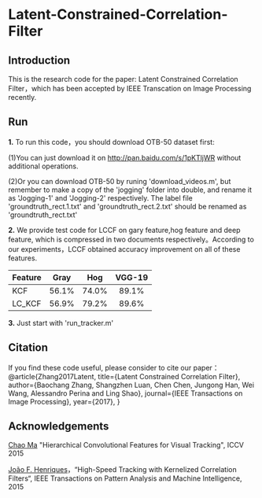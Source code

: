 Latent-Constrained-Correlation-Filter
========
Introduction
-------
This is the research code for the paper: Latent Constrained Correlation Filter，which has been accepted by IEEE Transcation on Image Processing recently.


Run
-------
**1.** To run this code，you should download OTB-50 dataset first:

(1)You can just download it on http://pan.baidu.com/s/1pKTljWR without additional operations.

(2)Or you can download OTB-50 by runing 'download_videos.m', but remember to make a copy of the 'jogging' folder into double, and rename it as 'Jogging-1' and 'Jogging-2' respectively. The label file 'groundtruth_rect.1.txt' and 'groundtruth_rect.2.txt' should be renamed as 'groundtruth_rect.txt'

**2.** We provide test code for LCCF on gary feature,hog feature and deep feature, which is compressed in two documents respectively。According to our experiments，LCCF obtained accuracy improvement on all of these features.

Feature | Gray    | Hog       | VGG-19|
--------|:-------:|:---------:|:---------:
KCF     | 56.1%   | 74.0%     | 89.1%
LC_KCF  | 56.9%   | 79.2%     | 89.6%

**3.** Just start with 'run_tracker.m'

Citation
-------
If you find these code useful, please consider to cite our paper：
@article{Zhang2017Latent,
  title={Latent Constrained Correlation Filter},
  author={Baochang Zhang, Shangzhen Luan, Chen Chen, Jungong Han, Wei Wang, Alessandro Perina and Ling Shao},
  journal={IEEE Transactions on Image Processing},
  year={2017},
}

Acknowledgements
-------
[Chao Ma](https://sites.google.com/site/jbhuang0604/publications/cf2) "Hierarchical Convolutional Features for Visual Tracking", ICCV 2015

[João F. Henriques](http://www.isr.uc.pt/~henriques/circulant/)，“High-Speed Tracking with Kernelized Correlation Filters“, IEEE Transactions on Pattern Analysis and Machine Intelligence, 2015
